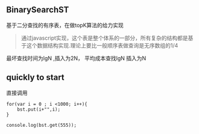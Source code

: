 ## BinarySearchST
基于二分查找的有序表，在做topK算法的给力实现
> 通过javascript实现，这个表是整个体系的一部分，所有复杂的结构都是基于这个数据结构实现.理论上要比一般顺序表做查询是无序数组的1/4

最坏查找时间为lgN ,插入为2N， 平均成本查找lgN 插入为N

## quickly to start

直接调用
```  
for(var i = 0 ; i <1000; i++){
	bst.put(i+"",i);
}
		
console.log(bst.get(555));
```


